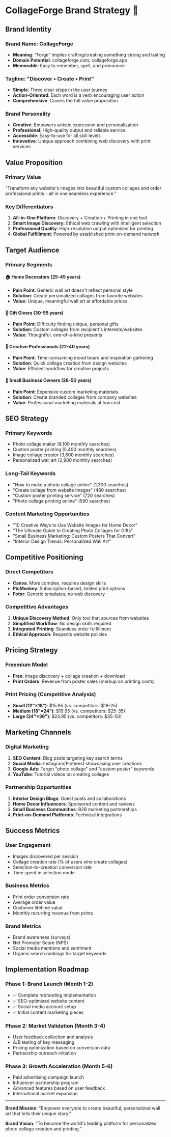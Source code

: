 # CollageForge Brand Strategy 🎨

## Brand Identity

### **Brand Name**: CollageForge
- **Meaning**: "Forge" implies crafting/creating something strong and lasting
- **Domain Potential**: collageforge.com, collageforge.app
- **Memorable**: Easy to remember, spell, and pronounce

### **Tagline**: "Discover • Create • Print"
- **Simple**: Three clear steps in the user journey
- **Action-Oriented**: Each word is a verb encouraging user action
- **Comprehensive**: Covers the full value proposition

### **Brand Personality**
- **Creative**: Empowers artistic expression and personalization
- **Professional**: High-quality output and reliable service
- **Accessible**: Easy-to-use for all skill levels
- **Innovative**: Unique approach combining web discovery with print services

## Value Proposition

### **Primary Value**
"Transform any website's images into beautiful custom collages and order professional prints - all in one seamless experience."

### **Key Differentiators**
1. **All-in-One Platform**: Discovery + Creation + Printing in one tool
2. **Smart Image Discovery**: Ethical web crawling with intelligent selection
3. **Professional Quality**: High-resolution output optimized for printing
4. **Global Fulfillment**: Powered by established print-on-demand network

## Target Audience

### **Primary Segments**

#### 🏠 **Home Decorators** (25-45 years)
- **Pain Point**: Generic wall art doesn't reflect personal style
- **Solution**: Create personalized collages from favorite websites
- **Value**: Unique, meaningful wall art at affordable prices

#### 🎁 **Gift Givers** (30-55 years)
- **Pain Point**: Difficulty finding unique, personal gifts
- **Solution**: Custom collages from recipient's interests/websites
- **Value**: Thoughtful, one-of-a-kind presents

#### 🎨 **Creative Professionals** (22-40 years)
- **Pain Point**: Time-consuming mood board and inspiration gathering
- **Solution**: Quick collage creation from design websites
- **Value**: Efficient workflow for creative projects

#### 🏢 **Small Business Owners** (28-50 years)
- **Pain Point**: Expensive custom marketing materials
- **Solution**: Create branded collages from company websites
- **Value**: Professional marketing materials at low cost

## SEO Strategy

### **Primary Keywords**
- Photo collage maker (8,100 monthly searches)
- Custom poster printing (5,400 monthly searches)
- Image collage creator (3,600 monthly searches)
- Personalized wall art (2,900 monthly searches)

### **Long-Tail Keywords**
- "How to make a photo collage online" (1,300 searches)
- "Create collage from website images" (480 searches)
- "Custom poster printing service" (720 searches)
- "Photo collage printing online" (590 searches)

### **Content Marketing Opportunities**
- "10 Creative Ways to Use Website Images for Home Decor"
- "The Ultimate Guide to Creating Photo Collages for Gifts"
- "Small Business Marketing: Custom Posters That Convert"
- "Interior Design Trends: Personalized Wall Art"

## Competitive Positioning

### **Direct Competitors**
- **Canva**: More complex, requires design skills
- **PicMonkey**: Subscription-based, limited print options
- **Fotor**: Generic templates, no web discovery

### **Competitive Advantages**
1. **Unique Discovery Method**: Only tool that sources from websites
2. **Simplified Workflow**: No design skills required
3. **Integrated Printing**: Seamless order fulfillment
4. **Ethical Approach**: Respects website policies

## Pricing Strategy

### **Freemium Model**
- **Free**: Image discovery + collage creation + download
- **Print Orders**: Revenue from poster sales (markup on printing costs)

### **Print Pricing** (Competitive Analysis)
- **Small (12"×18")**: $15.95 (vs. competitors: $18-25)
- **Medium (18"×24")**: $19.95 (vs. competitors: $25-35)
- **Large (24"×36")**: $24.95 (vs. competitors: $35-50)

## Marketing Channels

### **Digital Marketing**
1. **SEO Content**: Blog posts targeting key search terms
2. **Social Media**: Instagram/Pinterest showcasing user creations
3. **Google Ads**: Target "photo collage" and "custom poster" keywords
4. **YouTube**: Tutorial videos on creating collages

### **Partnership Opportunities**
1. **Interior Design Blogs**: Guest posts and collaborations
2. **Home Decor Influencers**: Sponsored content and reviews
3. **Small Business Communities**: B2B marketing partnerships
4. **Print-on-Demand Platforms**: Technical integrations

## Success Metrics

### **User Engagement**
- Images discovered per session
- Collage creation rate (% of users who create collages)
- Selection-to-creation conversion rate
- Time spent in selection mode

### **Business Metrics**
- Print order conversion rate
- Average order value
- Customer lifetime value
- Monthly recurring revenue from prints

### **Brand Metrics**
- Brand awareness (surveys)
- Net Promoter Score (NPS)
- Social media mentions and sentiment
- Organic search rankings for target keywords

## Implementation Roadmap

### **Phase 1: Brand Launch** (Month 1-2)
- ✅ Complete rebranding implementation
- ✅ SEO-optimized website content
- ✅ Social media account setup
- ✅ Initial content marketing pieces

### **Phase 2: Market Validation** (Month 3-4)
- User feedback collection and analysis
- A/B testing of key messaging
- Pricing optimization based on conversion data
- Partnership outreach initiation

### **Phase 3: Growth Acceleration** (Month 5-6)
- Paid advertising campaign launch
- Influencer partnership program
- Advanced features based on user feedback
- International market expansion

---

**Brand Mission**: "Empower everyone to create beautiful, personalized wall art that tells their unique story."

**Brand Vision**: "To become the world's leading platform for personalized photo collage creation and printing."